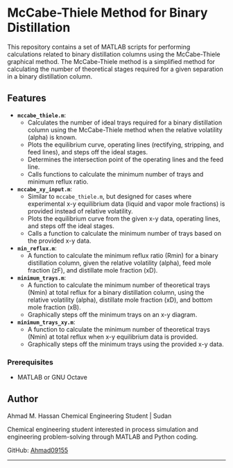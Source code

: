 # McCabe-Thiele Method for Binary Distillation

This repository contains a set of MATLAB scripts for performing calculations related to binary distillation columns using the McCabe-Thiele graphical method. The McCabe-Thiele method is a simplified method for calculating the number of theoretical stages required for a given separation in a binary distillation column.

## Features

* **`mccabe_thiele.m`**:
    * Calculates the number of ideal trays required for a binary distillation column using the McCabe-Thiele method when the relative volatility (alpha) is known.
    * Plots the equilibrium curve, operating lines (rectifying, stripping, and feed lines), and steps off the ideal stages.
    * Determines the intersection point of the operating lines and the feed line.
    * Calls functions to calculate the minimum number of trays and minimum reflux ratio.
* **`mccabe_xy_input.m`**:
    * Similar to `mccabe_thiele.m`, but designed for cases where experimental x-y equilibrium data (liquid and vapor mole fractions) is provided instead of relative volatility.
    * Plots the equilibrium curve from the given x-y data, operating lines, and steps off the ideal stages.
    * Calls a function to calculate the minimum number of trays based on the provided x-y data.
* **`min_reflux.m`**:
    * A function to calculate the minimum reflux ratio (Rmin) for a binary distillation column, given the relative volatility (alpha), feed mole fraction (zF), and distillate mole fraction (xD).
* **`minimum_trays.m`**:
    * A function to calculate the minimum number of theoretical trays (Nmin) at total reflux for a binary distillation column, using the relative volatility (alpha), distillate mole fraction (xD), and bottom mole fraction (xB).
    * Graphically steps off the minimum trays on an x-y diagram.
* **`minimum_trays_xy.m`**:
    * A function to calculate the minimum number of theoretical trays (Nmin) at total reflux when x-y equilibrium data is provided.
    * Graphically steps off the minimum trays using the provided x-y data.

### Prerequisites

* MATLAB or GNU Octave

## Author

Ahmad M. Hassan Chemical Engineering Student | Sudan

Chemical engineering student interested in process simulation and engineering problem-solving through MATLAB and Python coding.

GitHub: [Ahmad09155](https://github.com/Ahmad09155)




---
